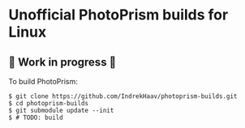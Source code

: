 # Unofficial PhotoPrism builds for Linux

## 🚧 Work in progress 🚧

To build PhotoPrism:

```shell
$ git clone https://github.com/IndrekHaav/photoprism-builds.git
$ cd photoprism-builds
$ git submodule update --init
$ # TODO: build
```
